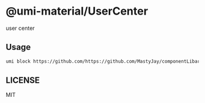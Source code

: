 # @umi-material/UserCenter

user center

## Usage

```sh
umi block https://github.com/https://github.com/MastyJay/componentLibary/tree/master/UserCenter
```

## LICENSE

MIT
